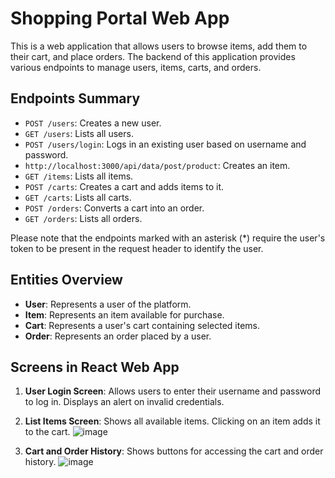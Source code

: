 # Shopping Portal Web App

This is a web application that allows users to browse items, add them to their cart, and place orders. The backend of this application provides various endpoints to manage users, items, carts, and orders.

## Endpoints Summary

- `POST /users`: Creates a new user.
- `GET /users`: Lists all users.
- `POST /users/login`: Logs in an existing user based on username and password.
- `http://localhost:3000/api/data/post/product`: Creates an item.
- `GET /items`: Lists all items.
- `POST /carts`: Creates a cart and adds items to it.
- `GET /carts`: Lists all carts.
- `POST /orders`: Converts a cart into an order.
- `GET /orders`: Lists all orders.

Please note that the endpoints marked with an asterisk (*) require the user's token to be present in the request header to identify the user.

## Entities Overview

- **User**: Represents a user of the platform.
- **Item**: Represents an item available for purchase.
- **Cart**: Represents a user's cart containing selected items.
- **Order**: Represents an order placed by a user.

## Screens in React Web App

1. **User Login Screen**: Allows users to enter their username and password to log in. Displays an alert on invalid credentials.

2. **List Items Screen**: Shows all available items. Clicking on an item adds it to the cart.
   ![image](https://github.com/guptasonu14/shopingCart/assets/74126459/7c8d0c40-f457-47f6-931d-a003cec165d1)


4. **Cart and Order History**: Shows buttons for accessing the cart and order history.
![image](https://github.com/guptasonu14/shopingCart/assets/74126459/c8790d43-6c0e-48b6-825f-d5a4feb1374d)
